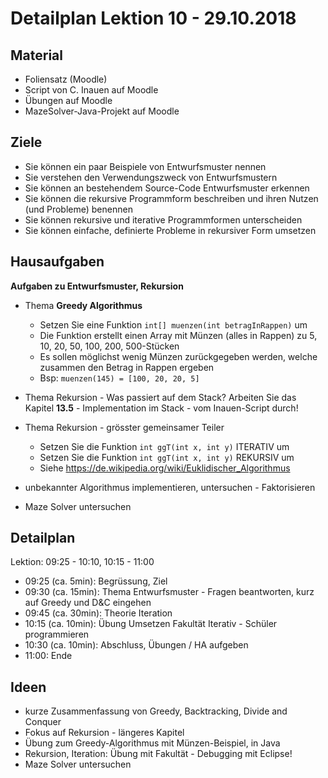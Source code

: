 Detailplan Lektion 10 - 29.10.2018
===========================================

Material
--------

* Foliensatz (Moodle)
* Script von C. Inauen auf Moodle
* Übungen auf Moodle
* MazeSolver-Java-Projekt auf Moodle

Ziele
-----

* Sie können ein paar Beispiele von Entwurfsmuster nennen
* Sie verstehen den Verwendungszweck von Entwurfsmustern
* Sie können an bestehendem Source-Code Entwurfsmuster erkennen
* Sie können die rekursive Programmform beschreiben und ihren Nutzen (und Probleme) benennen
* Sie können rekursive und iterative Programmformen unterscheiden
* Sie können einfache, definierte Probleme in rekursiver Form umsetzen


Hausaufgaben
--------------

**Aufgaben zu Entwurfsmuster, Rekursion**


* Thema **Greedy Algorithmus**
  * Setzen Sie eine Funktion `int[] muenzen(int betragInRappen)` um
  * Die Funktion erstellt einen Array mit Münzen (alles in Rappen) zu 5, 10, 20, 50, 100, 200, 500-Stücken
  * Es sollen möglichst wenig Münzen zurückgegeben werden, welche zusammen den Betrag in Rappen ergeben
  * Bsp: `muenzen(145) = [100, 20, 20, 5]`

* Thema Rekursion - Was passiert auf dem Stack? Arbeiten Sie das Kapitel **13.5** - Implementation im Stack - vom Inauen-Script durch!

* Thema Rekursion - grösster gemeinsamer Teiler
  * Setzen Sie die Funktion `int ggT(int x, int y)` ITERATIV um
  * Setzen Sie die Funktion `int ggT(int x, int y)` REKURSIV um
  * Siehe https://de.wikipedia.org/wiki/Euklidischer_Algorithmus

* unbekannter Algorithmus implementieren, untersuchen - Faktorisieren
* Maze Solver untersuchen

Detailplan
----------

Lektion: 09:25 - 10:10, 10:15 - 11:00

* 09:25 (ca. 5min): Begrüssung, Ziel
* 09:30 (ca. 15min): Thema Entwurfsmuster - Fragen beantworten, kurz auf Greedy und D&C eingehen
* 09:45 (ca. 30min): Theorie Iteration
* 10:15 (ca. 10min): Übung Umsetzen Fakultät Iterativ - Schüler programmieren
* 10:30 (ca. 10min): Abschluss, Übungen / HA aufgeben
* 11:00: Ende

Ideen
--------

* kurze Zusammenfassung von Greedy, Backtracking, Divide and Conquer
* Fokus auf Rekursion - längeres Kapitel
* Übung zum Greedy-Algorithmus mit Münzen-Beispiel, in Java
* Rekursion, Iteration: Übung mit Fakultät - Debugging mit Eclipse!
* Maze Solver untersuchen
